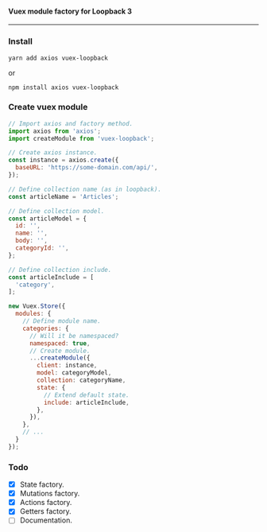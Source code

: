 #### Vuex module factory for Loopback 3
___

### Install
```
yarn add axios vuex-loopback
```
or
```
npm install axios vuex-loopback
```

### Create vuex module
```javascript
// Import axios and factory method.
import axios from 'axios';
import createModule from 'vuex-loopback';

// Create axios instance.
const instance = axios.create({
  baseURL: 'https://some-domain.com/api/',
});

// Define collection name (as in loopback).
const articleName = 'Articles';

// Define collection model.
const articleModel = {
  id: '',
  name: '',
  body: '',
  categoryId: '',
};

// Define collection include.
const articleInclude = [
  'category',
];

new Vuex.Store({
  modules: {
    // Define module name.
    categories: {
      // Will it be namespaced?
      namespaced: true,
      // Create module.
      ...createModule({
        client: instance,
        model: categoryModel,
        collection: categoryName,
        state: {
          // Extend default state.
          include: articleInclude,
        },
      }),
    },
    // ...
  }
});
```

### Todo

* [x] State factory.
* [x] Mutations factory.
* [x] Actions factory.
* [x] Getters factory.
* [ ] Documentation.
